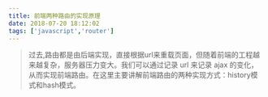 ```yaml
---
title: 前端两种路由的实现原理
date: 2018-07-20 18:12:02
tags: ['javascript','router']
---
```

>过去,路由都是由后端实现，直接根据url来重载页面，但随着前端的工程越来越复杂，服务器压力变大。我们可以通过记录 url 来记录 ajax 的变化，从而实现前端路由。在这里主要讲解前端路由的两种实现方式：history模式和hash模式。